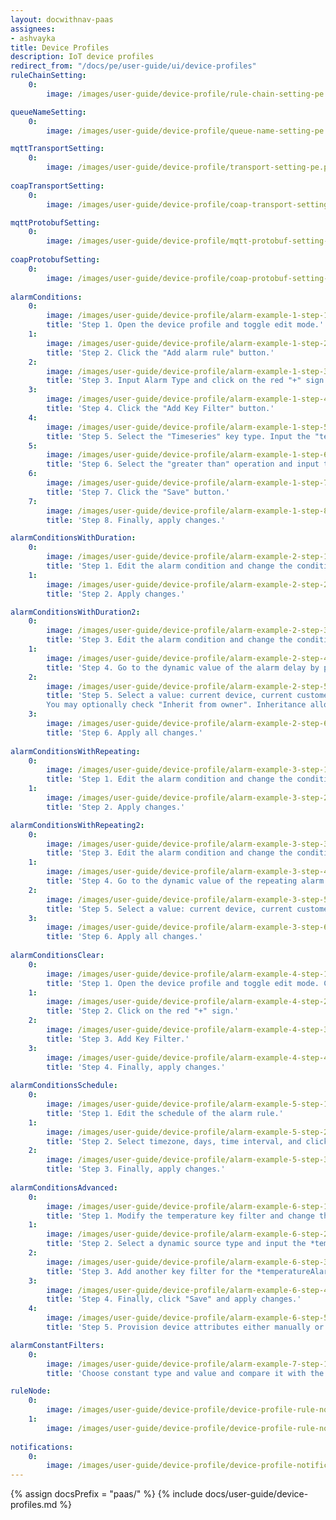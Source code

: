 ```yaml
---
layout: docwithnav-paas
assignees:
- ashvayka
title: Device Profiles
description: IoT device profiles
redirect_from: "/docs/pe/user-guide/ui/device-profiles"
ruleChainSetting:
    0:
        image: /images/user-guide/device-profile/rule-chain-setting-pe.png

queueNameSetting:
    0:
        image: /images/user-guide/device-profile/queue-name-setting-pe.png

mqttTransportSetting:
    0:
        image: /images/user-guide/device-profile/transport-setting-pe.png
        
coapTransportSetting:    
    0:
        image: /images/user-guide/device-profile/coap-transport-setting-pe.png

mqttProtobufSetting:
    0:
        image: /images/user-guide/device-profile/mqtt-protobuf-setting-pe.png
        
coapProtobufSetting:
    0:
        image: /images/user-guide/device-profile/coap-protobuf-setting-pe.png
    
alarmСonditions:
    0:
        image: /images/user-guide/device-profile/alarm-example-1-step-1-pe.png  
        title: 'Step 1. Open the device profile and toggle edit mode.'
    1:
        image: /images/user-guide/device-profile/alarm-example-1-step-2-pe.png
        title: 'Step 2. Click the "Add alarm rule" button.'
    2:
        image: /images/user-guide/device-profile/alarm-example-1-step-3-pe.png
        title: 'Step 3. Input Alarm Type and click on the red "+" sign.'
    3:
        image: /images/user-guide/device-profile/alarm-example-1-step-4-pe.png
        title: 'Step 4. Click the "Add Key Filter" button.'
    4:
        image: /images/user-guide/device-profile/alarm-example-1-step-5-pe.png
        title: 'Step 5. Select the "Timeseries" key type. Input the "temperature" key name. Change "Value type" to "Numeric". Click the "Add" button.'
    5:
        image: /images/user-guide/device-profile/alarm-example-1-step-6-pe.png
        title: 'Step 6. Select the "greater than" operation and input the threshold value. Click "Add".'
    6:
        image: /images/user-guide/device-profile/alarm-example-1-step-7-pe.png
        title: 'Step 7. Click the "Save" button.'
    7:
        image: /images/user-guide/device-profile/alarm-example-1-step-8-pe.png
        title: 'Step 8. Finally, apply changes.'

alarmСonditionsWithDuration:
    0:
        image: /images/user-guide/device-profile/alarm-example-2-step-1-pe.png  
        title: 'Step 1. Edit the alarm condition and change the condition type to "Duration". Specify duration value and unit. Save the condition.'
    1:
        image: /images/user-guide/device-profile/alarm-example-2-step-2-pe.png
        title: 'Step 2. Apply changes.'

alarmСonditionsWithDuration2:
    0:
        image: /images/user-guide/device-profile/alarm-example-2-step-3-paas.png  
        title: 'Step 3. Edit the alarm condition and change the condition type to "Duration". Specify default duration value and time unit. This value will be used by default, if no attribute is set for your device;'
    1:
        image: /images/user-guide/device-profile/alarm-example-2-step-4-paas.png
        title: 'Step 4. Go to the dynamic value of the alarm delay by pressing the "Switch to dynamic value" button;'
    2:
        image: /images/user-guide/device-profile/alarm-example-2-step-5-paas.png
        title: 'Step 5. Select a value: current device, current customer or current tenant. And specify the attribute from which the alarm threshold value will be taken.
        You may optionally check "Inherit from owner". Inheritance allows to take the threshold value from customer if it is not set on the device level. If the attribute value is not set on both device and customer levels, rule will take the value from the tenant attributes;'
    3:
        image: /images/user-guide/device-profile/alarm-example-2-step-6-paas.png
        title: 'Step 6. Apply all changes.'
 
alarmСonditionsWithRepeating:
    0:
        image: /images/user-guide/device-profile/alarm-example-3-step-1-pe.png  
        title: 'Step 1. Edit the alarm condition and change the condition type to "Repeating". Specify 3 as "Count of events".  Save the condition.'
    1:
        image: /images/user-guide/device-profile/alarm-example-3-step-2-pe.png
        title: 'Step 2. Apply changes.'

alarmСonditionsWithRepeating2:
    0:
        image: /images/user-guide/device-profile/alarm-example-3-step-3-paas.png  
        title: 'Step 3. Edit the alarm condition and change the condition type to "Repeating". Specify default value "Count of events" to trigger the alarm; This value will be used by default, if no attribute is set for your device;'
    1:
        image: /images/user-guide/device-profile/alarm-example-3-step-4-paas.png
        title: 'Step 4. Go to the dynamic value of the repeating alarm condition by pressing the "Switch to dynamic value" button;'
    2:
        image: /images/user-guide/device-profile/alarm-example-3-step-5-paas.png
        title: 'Step 5. Select a value: current device, current customer or current tenant. And specify the attribute from which the value will be taken, how many times the threshold value must be exceeded for an alarm to be triggered. You may optionally check "Inherit from owner". Inheritance allows to take the threshold value from customer if it is not set on the device level. If the attribute value is not set on both device and customer levels, rule will take the value from the tenant attributes;'
    3:
        image: /images/user-guide/device-profile/alarm-example-3-step-6-paas.png
        title: 'Step 6. Apply all changes.'
        
alarmСonditionsClear:
    0:
        image: /images/user-guide/device-profile/alarm-example-4-step-1-pe.png  
        title: 'Step 1. Open the device profile and toggle edit mode. Click the "Add clear condition" button.'
    1:
        image: /images/user-guide/device-profile/alarm-example-4-step-2-pe.png
        title: 'Step 2. Click on the red "+" sign.'
    2:
        image: /images/user-guide/device-profile/alarm-example-4-step-3-pe.png
        title: 'Step 3. Add Key Filter.'
    3:
        image: /images/user-guide/device-profile/alarm-example-4-step-4-pe.png
        title: 'Step 4. Finally, apply changes.'
 
alarmСonditionsSchedule:
    0:
        image: /images/user-guide/device-profile/alarm-example-5-step-1-pe.png  
        title: 'Step 1. Edit the schedule of the alarm rule.'
    1:
        image: /images/user-guide/device-profile/alarm-example-5-step-2-pe.png
        title: 'Step 2. Select timezone, days, time interval, and click "Save".'
    2:
        image: /images/user-guide/device-profile/alarm-example-5-step-3-pe.png
        title: 'Step 3. Finally, apply changes.'
        
alarmСonditionsAdvanced:
    0:
        image: /images/user-guide/device-profile/alarm-example-6-step-1-pe.png  
        title: 'Step 1. Modify the temperature key filter and change the value type to dynamic.'
    1:
        image: /images/user-guide/device-profile/alarm-example-6-step-2-pe.png
        title: 'Step 2. Select a dynamic source type and input the *temperatureAlarmThreshold*, then click "Update". You may optionally check "Inherit from owner". Inheritance allows to take the threshold value from customer if it is not set on the device level. If the attribute value is not set on both device and customer levels, rule will take the value from the tenant attributes.'
    2:
        image: /images/user-guide/device-profile/alarm-example-6-step-3-pe.png
        title: 'Step 3. Add another key filter for the *temperatureAlarmFlag*, then click "Add".'
    3:
        image: /images/user-guide/device-profile/alarm-example-6-step-4-pe.png
        title: 'Step 4. Finally, click "Save" and apply changes.'
    4:
        image: /images/user-guide/device-profile/alarm-example-6-step-5-pe.png
        title: 'Step 5. Provision device attributes either manually or via the script.'

alarmСonstantFilters:
    0:
        image: /images/user-guide/device-profile/alarm-example-7-step-1-pe.png  
        title: 'Choose constant type and value and compare it with the value of the tenant or customer attribute.'

ruleNode:
    0:
        image: /images/user-guide/device-profile/device-profile-rule-node-pe.png 
    1:
        image: /images/user-guide/device-profile/device-profile-rule-node-2-pe.png
        
notifications:
    0:
        image: /images/user-guide/device-profile/device-profile-notifications-pe.png           
---
```


{% assign docsPrefix = "paas/" %}
{% include docs/user-guide/device-profiles.md %}